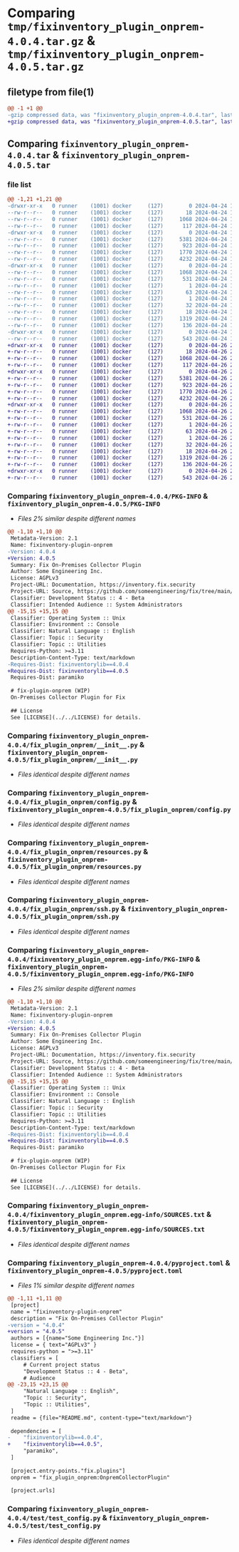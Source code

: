 # Comparing `tmp/fixinventory_plugin_onprem-4.0.4.tar.gz` & `tmp/fixinventory_plugin_onprem-4.0.5.tar.gz`

## filetype from file(1)

```diff
@@ -1 +1 @@
-gzip compressed data, was "fixinventory_plugin_onprem-4.0.4.tar", last modified: Wed Apr 24 19:30:10 2024, max compression
+gzip compressed data, was "fixinventory_plugin_onprem-4.0.5.tar", last modified: Fri Apr 26 20:21:55 2024, max compression
```

## Comparing `fixinventory_plugin_onprem-4.0.4.tar` & `fixinventory_plugin_onprem-4.0.5.tar`

### file list

```diff
@@ -1,21 +1,21 @@
-drwxr-xr-x   0 runner    (1001) docker     (127)        0 2024-04-24 19:30:10.178983 fixinventory_plugin_onprem-4.0.4/
--rw-r--r--   0 runner    (1001) docker     (127)       18 2024-04-24 19:27:15.000000 fixinventory_plugin_onprem-4.0.4/MANIFEST.in
--rw-r--r--   0 runner    (1001) docker     (127)     1068 2024-04-24 19:30:10.178983 fixinventory_plugin_onprem-4.0.4/PKG-INFO
--rw-r--r--   0 runner    (1001) docker     (127)      117 2024-04-24 19:27:15.000000 fixinventory_plugin_onprem-4.0.4/README.md
-drwxr-xr-x   0 runner    (1001) docker     (127)        0 2024-04-24 19:30:10.178983 fixinventory_plugin_onprem-4.0.4/fix_plugin_onprem/
--rw-r--r--   0 runner    (1001) docker     (127)     5381 2024-04-24 19:27:15.000000 fixinventory_plugin_onprem-4.0.4/fix_plugin_onprem/__init__.py
--rw-r--r--   0 runner    (1001) docker     (127)      923 2024-04-24 19:27:15.000000 fixinventory_plugin_onprem-4.0.4/fix_plugin_onprem/config.py
--rw-r--r--   0 runner    (1001) docker     (127)     1770 2024-04-24 19:27:15.000000 fixinventory_plugin_onprem-4.0.4/fix_plugin_onprem/resources.py
--rw-r--r--   0 runner    (1001) docker     (127)     4232 2024-04-24 19:27:15.000000 fixinventory_plugin_onprem-4.0.4/fix_plugin_onprem/ssh.py
-drwxr-xr-x   0 runner    (1001) docker     (127)        0 2024-04-24 19:30:10.178983 fixinventory_plugin_onprem-4.0.4/fixinventory_plugin_onprem.egg-info/
--rw-r--r--   0 runner    (1001) docker     (127)     1068 2024-04-24 19:30:10.000000 fixinventory_plugin_onprem-4.0.4/fixinventory_plugin_onprem.egg-info/PKG-INFO
--rw-r--r--   0 runner    (1001) docker     (127)      531 2024-04-24 19:30:10.000000 fixinventory_plugin_onprem-4.0.4/fixinventory_plugin_onprem.egg-info/SOURCES.txt
--rw-r--r--   0 runner    (1001) docker     (127)        1 2024-04-24 19:30:10.000000 fixinventory_plugin_onprem-4.0.4/fixinventory_plugin_onprem.egg-info/dependency_links.txt
--rw-r--r--   0 runner    (1001) docker     (127)       63 2024-04-24 19:30:10.000000 fixinventory_plugin_onprem-4.0.4/fixinventory_plugin_onprem.egg-info/entry_points.txt
--rw-r--r--   0 runner    (1001) docker     (127)        1 2024-04-24 19:28:23.000000 fixinventory_plugin_onprem-4.0.4/fixinventory_plugin_onprem.egg-info/not-zip-safe
--rw-r--r--   0 runner    (1001) docker     (127)       32 2024-04-24 19:30:10.000000 fixinventory_plugin_onprem-4.0.4/fixinventory_plugin_onprem.egg-info/requires.txt
--rw-r--r--   0 runner    (1001) docker     (127)       18 2024-04-24 19:30:10.000000 fixinventory_plugin_onprem-4.0.4/fixinventory_plugin_onprem.egg-info/top_level.txt
--rw-r--r--   0 runner    (1001) docker     (127)     1319 2024-04-24 19:27:15.000000 fixinventory_plugin_onprem-4.0.4/pyproject.toml
--rw-r--r--   0 runner    (1001) docker     (127)      136 2024-04-24 19:30:10.178983 fixinventory_plugin_onprem-4.0.4/setup.cfg
-drwxr-xr-x   0 runner    (1001) docker     (127)        0 2024-04-24 19:30:10.178983 fixinventory_plugin_onprem-4.0.4/test/
--rw-r--r--   0 runner    (1001) docker     (127)      543 2024-04-24 19:27:15.000000 fixinventory_plugin_onprem-4.0.4/test/test_config.py
+drwxr-xr-x   0 runner    (1001) docker     (127)        0 2024-04-26 20:21:55.161499 fixinventory_plugin_onprem-4.0.5/
+-rw-r--r--   0 runner    (1001) docker     (127)       18 2024-04-26 20:19:01.000000 fixinventory_plugin_onprem-4.0.5/MANIFEST.in
+-rw-r--r--   0 runner    (1001) docker     (127)     1068 2024-04-26 20:21:55.161499 fixinventory_plugin_onprem-4.0.5/PKG-INFO
+-rw-r--r--   0 runner    (1001) docker     (127)      117 2024-04-26 20:19:01.000000 fixinventory_plugin_onprem-4.0.5/README.md
+drwxr-xr-x   0 runner    (1001) docker     (127)        0 2024-04-26 20:21:55.161499 fixinventory_plugin_onprem-4.0.5/fix_plugin_onprem/
+-rw-r--r--   0 runner    (1001) docker     (127)     5381 2024-04-26 20:19:01.000000 fixinventory_plugin_onprem-4.0.5/fix_plugin_onprem/__init__.py
+-rw-r--r--   0 runner    (1001) docker     (127)      923 2024-04-26 20:19:01.000000 fixinventory_plugin_onprem-4.0.5/fix_plugin_onprem/config.py
+-rw-r--r--   0 runner    (1001) docker     (127)     1770 2024-04-26 20:19:01.000000 fixinventory_plugin_onprem-4.0.5/fix_plugin_onprem/resources.py
+-rw-r--r--   0 runner    (1001) docker     (127)     4232 2024-04-26 20:19:01.000000 fixinventory_plugin_onprem-4.0.5/fix_plugin_onprem/ssh.py
+drwxr-xr-x   0 runner    (1001) docker     (127)        0 2024-04-26 20:21:55.161499 fixinventory_plugin_onprem-4.0.5/fixinventory_plugin_onprem.egg-info/
+-rw-r--r--   0 runner    (1001) docker     (127)     1068 2024-04-26 20:21:55.000000 fixinventory_plugin_onprem-4.0.5/fixinventory_plugin_onprem.egg-info/PKG-INFO
+-rw-r--r--   0 runner    (1001) docker     (127)      531 2024-04-26 20:21:55.000000 fixinventory_plugin_onprem-4.0.5/fixinventory_plugin_onprem.egg-info/SOURCES.txt
+-rw-r--r--   0 runner    (1001) docker     (127)        1 2024-04-26 20:21:55.000000 fixinventory_plugin_onprem-4.0.5/fixinventory_plugin_onprem.egg-info/dependency_links.txt
+-rw-r--r--   0 runner    (1001) docker     (127)       63 2024-04-26 20:21:55.000000 fixinventory_plugin_onprem-4.0.5/fixinventory_plugin_onprem.egg-info/entry_points.txt
+-rw-r--r--   0 runner    (1001) docker     (127)        1 2024-04-26 20:20:04.000000 fixinventory_plugin_onprem-4.0.5/fixinventory_plugin_onprem.egg-info/not-zip-safe
+-rw-r--r--   0 runner    (1001) docker     (127)       32 2024-04-26 20:21:55.000000 fixinventory_plugin_onprem-4.0.5/fixinventory_plugin_onprem.egg-info/requires.txt
+-rw-r--r--   0 runner    (1001) docker     (127)       18 2024-04-26 20:21:55.000000 fixinventory_plugin_onprem-4.0.5/fixinventory_plugin_onprem.egg-info/top_level.txt
+-rw-r--r--   0 runner    (1001) docker     (127)     1319 2024-04-26 20:19:01.000000 fixinventory_plugin_onprem-4.0.5/pyproject.toml
+-rw-r--r--   0 runner    (1001) docker     (127)      136 2024-04-26 20:21:55.161499 fixinventory_plugin_onprem-4.0.5/setup.cfg
+drwxr-xr-x   0 runner    (1001) docker     (127)        0 2024-04-26 20:21:55.161499 fixinventory_plugin_onprem-4.0.5/test/
+-rw-r--r--   0 runner    (1001) docker     (127)      543 2024-04-26 20:19:01.000000 fixinventory_plugin_onprem-4.0.5/test/test_config.py
```

### Comparing `fixinventory_plugin_onprem-4.0.4/PKG-INFO` & `fixinventory_plugin_onprem-4.0.5/PKG-INFO`

 * *Files 2% similar despite different names*

```diff
@@ -1,10 +1,10 @@
 Metadata-Version: 2.1
 Name: fixinventory-plugin-onprem
-Version: 4.0.4
+Version: 4.0.5
 Summary: Fix On-Premises Collector Plugin
 Author: Some Engineering Inc.
 License: AGPLv3
 Project-URL: Documentation, https://inventory.fix.security
 Project-URL: Source, https://github.com/someengineering/fix/tree/main/plugins/onelogin
 Classifier: Development Status :: 4 - Beta
 Classifier: Intended Audience :: System Administrators
@@ -15,15 +15,15 @@
 Classifier: Operating System :: Unix
 Classifier: Environment :: Console
 Classifier: Natural Language :: English
 Classifier: Topic :: Security
 Classifier: Topic :: Utilities
 Requires-Python: >=3.11
 Description-Content-Type: text/markdown
-Requires-Dist: fixinventorylib==4.0.4
+Requires-Dist: fixinventorylib==4.0.5
 Requires-Dist: paramiko
 
 # fix-plugin-onprem (WIP)
 On-Premises Collector Plugin for Fix
 
 ## License
 See [LICENSE](../../LICENSE) for details.
```

### Comparing `fixinventory_plugin_onprem-4.0.4/fix_plugin_onprem/__init__.py` & `fixinventory_plugin_onprem-4.0.5/fix_plugin_onprem/__init__.py`

 * *Files identical despite different names*

### Comparing `fixinventory_plugin_onprem-4.0.4/fix_plugin_onprem/config.py` & `fixinventory_plugin_onprem-4.0.5/fix_plugin_onprem/config.py`

 * *Files identical despite different names*

### Comparing `fixinventory_plugin_onprem-4.0.4/fix_plugin_onprem/resources.py` & `fixinventory_plugin_onprem-4.0.5/fix_plugin_onprem/resources.py`

 * *Files identical despite different names*

### Comparing `fixinventory_plugin_onprem-4.0.4/fix_plugin_onprem/ssh.py` & `fixinventory_plugin_onprem-4.0.5/fix_plugin_onprem/ssh.py`

 * *Files identical despite different names*

### Comparing `fixinventory_plugin_onprem-4.0.4/fixinventory_plugin_onprem.egg-info/PKG-INFO` & `fixinventory_plugin_onprem-4.0.5/fixinventory_plugin_onprem.egg-info/PKG-INFO`

 * *Files 2% similar despite different names*

```diff
@@ -1,10 +1,10 @@
 Metadata-Version: 2.1
 Name: fixinventory-plugin-onprem
-Version: 4.0.4
+Version: 4.0.5
 Summary: Fix On-Premises Collector Plugin
 Author: Some Engineering Inc.
 License: AGPLv3
 Project-URL: Documentation, https://inventory.fix.security
 Project-URL: Source, https://github.com/someengineering/fix/tree/main/plugins/onelogin
 Classifier: Development Status :: 4 - Beta
 Classifier: Intended Audience :: System Administrators
@@ -15,15 +15,15 @@
 Classifier: Operating System :: Unix
 Classifier: Environment :: Console
 Classifier: Natural Language :: English
 Classifier: Topic :: Security
 Classifier: Topic :: Utilities
 Requires-Python: >=3.11
 Description-Content-Type: text/markdown
-Requires-Dist: fixinventorylib==4.0.4
+Requires-Dist: fixinventorylib==4.0.5
 Requires-Dist: paramiko
 
 # fix-plugin-onprem (WIP)
 On-Premises Collector Plugin for Fix
 
 ## License
 See [LICENSE](../../LICENSE) for details.
```

### Comparing `fixinventory_plugin_onprem-4.0.4/fixinventory_plugin_onprem.egg-info/SOURCES.txt` & `fixinventory_plugin_onprem-4.0.5/fixinventory_plugin_onprem.egg-info/SOURCES.txt`

 * *Files identical despite different names*

### Comparing `fixinventory_plugin_onprem-4.0.4/pyproject.toml` & `fixinventory_plugin_onprem-4.0.5/pyproject.toml`

 * *Files 1% similar despite different names*

```diff
@@ -1,11 +1,11 @@
 [project]
 name = "fixinventory-plugin-onprem"
 description = "Fix On-Premises Collector Plugin"
-version = "4.0.4"
+version = "4.0.5"
 authors = [{name="Some Engineering Inc."}]
 license = { text="AGPLv3" }
 requires-python = ">=3.11"
 classifiers = [
     # Current project status
     "Development Status :: 4 - Beta",
     # Audience
@@ -23,15 +23,15 @@
     "Natural Language :: English",
     "Topic :: Security",
     "Topic :: Utilities",
 ]
 readme = {file="README.md", content-type="text/markdown"}
 
 dependencies = [
-    "fixinventorylib==4.0.4",
+    "fixinventorylib==4.0.5",
     "paramiko",
 ]
 
 [project.entry-points."fix.plugins"]
 onprem = "fix_plugin_onprem:OnpremCollectorPlugin"
 
 [project.urls]
```

### Comparing `fixinventory_plugin_onprem-4.0.4/test/test_config.py` & `fixinventory_plugin_onprem-4.0.5/test/test_config.py`

 * *Files identical despite different names*

